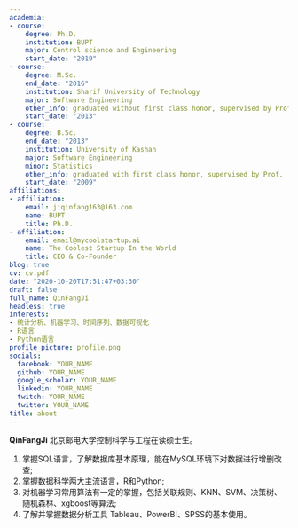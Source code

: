 ```yaml
---
academia:
- course:
    degree: Ph.D.
    institution: BUPT
    major: Control science and Engineering
    start_date: "2019"
- course:
    degree: M.Sc.
    end_date: "2016"
    institution: Sharif University of Technology
    major: Software Engineering
    other_info: graduated without first class honor, supervised by Prof. Very Cool!
    start_date: "2013"
- course:
    degree: B.Sc.
    end_date: "2013"
    institution: University of Kashan
    major: Software Engineering
    minor: Statistics
    other_info: graduated with first class honor, supervised by Prof.  Cool!
    start_date: "2009"
affiliations:
- affiliation:
    email: jiqinfang163@163.com
    name: BUPT
    title: Ph.D.
- affiliation:
    email: email@mycoolstartup.ai
    name: The Coolest Startup In the World
    title: CEO & Co-Founder
blog: true
cv: cv.pdf
date: "2020-10-20T17:51:47+03:30"
draft: false
full_name: QinFangJi
headless: true
interests:
- 统计分析、机器学习、时间序列、数据可视化
- R语言
- Python语言
profile_picture: profile.png
socials:
  facebook: YOUR_NAME
  github: YOUR_NAME
  google_scholar: YOUR_NAME
  linkedin: YOUR_NAME
  twitch: YOUR_NAME
  twitter: YOUR_NAME
title: about
---
```


**QinFangJi** 北京邮电大学控制科学与工程在读硕士生。

1. 掌握SQL语言，了解数据库基本原理，能在MySQL环境下对数据进行增删改查;
2. 掌握数据科学两大主流语言，R和Python;
3. 对机器学习常用算法有一定的掌握，包括关联规则、KNN、SVM、决策树、随机森林、xgboost等算法;
4. 了解并掌握数据分析工具 Tableau、PowerBI、SPSS的基本使用。


[1]: ahadsfsa.com